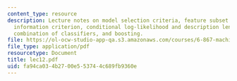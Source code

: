 ```yaml
---
content_type: resource
description: Lecture notes on model selection criteria, feature subset selection,
  information criterion, conditional log-likelihood and description length, regularization,
  combination of classifiers, and boosting.
file: https://ol-ocw-studio-app-qa.s3.amazonaws.com/courses/6-867-machine-learning-fall-2006/fa94ca034b2700e553744c689fb9360e_lec12.pdf
file_type: application/pdf
resourcetype: Document
title: lec12.pdf
uid: fa94ca03-4b27-00e5-5374-4c689fb9360e
---
```

